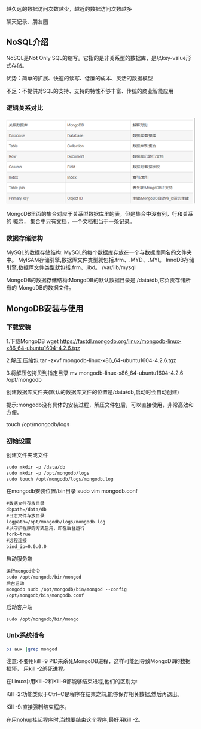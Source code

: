 越久远的数据访问次数越少，越近的数据访问次数越多

聊天记录、朋友圈



## NoSQL介绍

NoSQL是Not Only SQL的缩写。它指的是非关系型的数据库，是以key-value形式存储。

优势：简单的扩展、快速的读写、低廉的成本、灵活的数据模型

不足：不提供对SQL的支持、支持的特性不够丰富、传统的商业智能应用

### 逻辑关系对比

![image-20210430155242084](../images/image-20210430155242084.png)

MongoDB里面的集合对应于关系型数据库里的表，但是集合中没有列，行和关系的 概念， 集合中只有文档，一个文档相当于一条记录。

### 数据存储结构

MySQL的数据存储结构: MySQL的每个数据库存放在一个与数据库同名的文件夹中。 MyISAM存储引擎,数据厍文件类型就包括.frm、.MYD、.MYI。 InnoDB存储引擎,数据厍文件类型就包括.frm、.ibd。 /var/lib/mysql

MongoDB的数据存储结构:MongoDB的默认数据目录是 /data/db,它负责存储所有的 MongoDB的数据文件。

## MongoDB安装与使用

### 下载安装

1.下载MongoDB wget https://fastdl.mongodb.org/linux/mongodb-linux-x86_64-ubuntu1604-4.2.6.tgz

2.解压.压缩包 tar -zxvf mongodb-linux-x86_64-ubuntu1604-4.2.6.tgz

3.将解压包拷贝到指定目录 mv mongodb-linux-x86_64-ubuntu1604-4.2.6 /opt/mongodb

创建数据库文件夹(默认的数据库文件的位置是/data/db,启动时会自动创建)

提示:mongodb没有具体的安装过程，解压文件包后，可以直接使用，非常高效和方便。

 touch /opt/mongodb/logs

### 初始设置

创建文件夹或文件 

```
sudo mkdir -p /data/db 
sudo mkdir -p /opt/mongodb/logs 
sudo touch /opt/mongodb/logs/mongodb.log
```

在mongodb安装位置/bin目录 sudo vim mongodb.conf

```
#数据文件存放目录
dbpath=/data/db
#日志文件存放目录
logpath=/opt/mongodb/logs/mongodb.log
#以守护程序的方式启用，即在后台运行
fork=true
#远程连接
bind_ip=0.0.0.0
```

启动服务端

```
运行mongod命令 
sudo /opt/mongodb/bin/mongod 
后台启动
mongodb sudo /opt/mongodb/bin/mongod --config /opt/mongodb/bin/mongodb.conf
```

启动客户端

```
sudo /opt/mongodb/bin/mongo
```

### Unix系统指令

```sh
ps aux |grep mongod
```

注意:不要用kill -9 PID来杀死MongoDB进程，这样可能回导致MongoDB的数据损坏， 用kill -2杀死进程。

在Linux中用Kill-2和Kill-9都能够结束进程,他们的区别为:

Kill -2:功能类似于Ctrl+C是程序在结束之前,能够保存相关数据,然后再退出。

Kill -9:直接强制结束程序。 

在用nohup挂起程序时,当想要结束这个程序,最好用kill -2。